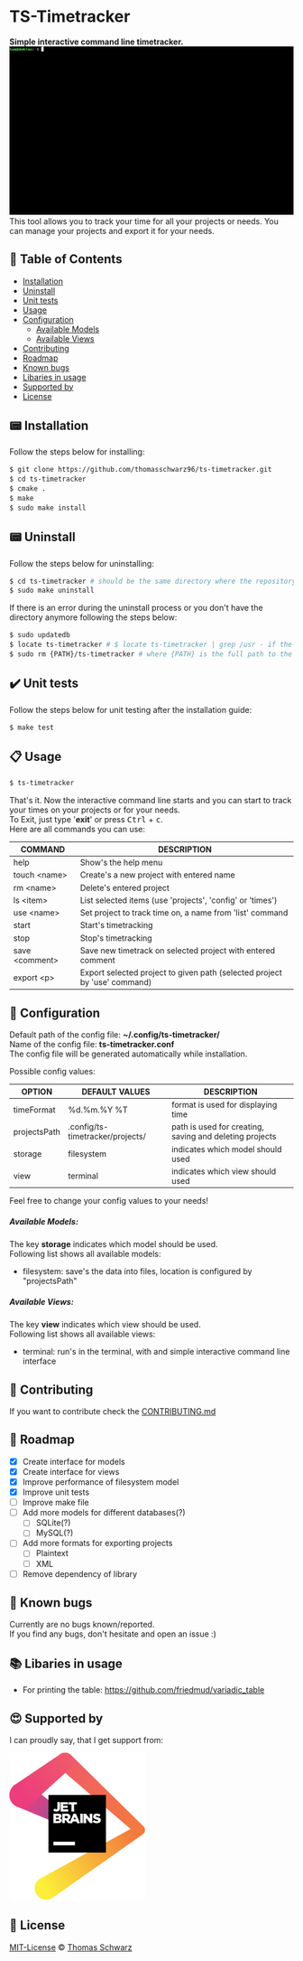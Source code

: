 # TS-Timetracker
**Simple interactive command line timetracker.**  
![TS-Timetracker Screenshot](ts-timetracker.gif)  
This tool allows you to track your time for all your projects or needs. You can manage your projects and export it for your needs.  

## :page_facing_up: Table of Contents
- [Installation](#pager-installation)
- [Uninstall](#pager-uninstall)
- [Unit tests](#heavy_check_mark-unit-tests)
- [Usage](#clipboard-usage)
- [Configuration](#wrench-configuration)
  - [Available Models](#available-models)
  - [Available Views](#available-views)
- [Contributing](#memo-contributing)
- [Roadmap](#car-roadmap)
- [Known bugs](#bug-known-bugs)
- [Libaries in usage](#books-libaries-in-usage)
- [Supported by](#heart_eyes-supported-by)
- [License](#scroll-license)

## :pager: Installation
Follow the steps below for installing:  
```bash
$ git clone https://github.com/thomasschwarz96/ts-timetracker.git  
$ cd ts-timetracker  
$ cmake .  
$ make  
$ sudo make install
```

## :pager: Uninstall
Follow the steps below for uninstalling:  
```bash
$ cd ts-timetracker # should be the same directory where the repository was cloned into  
$ sudo make uninstall
```

If there is an error during the uninstall process or you don't have the directory anymore following the steps below:  
```bash
$ sudo updatedb  
$ locate ts-timetracker # $ locate ts-timetracker | grep /usr - if the output is to large  
$ sudo rm {PATH}/ts-timetracker # where {PATH} is the full path to the binary  
```

## :heavy_check_mark: Unit tests
Follow the steps below for unit testing after the installation guide:  
```bash
$ make test    
```

## :clipboard: Usage
```bash
$ ts-timetracker
```
That's it. Now the interactive command line starts and you can start to track your times on your projects or for your needs.  
To Exit, just type '**exit**' or press <kbd>Ctrl</kbd> + <kbd>c</kbd>.  
Here are all commands you can use:

| COMMAND              | DESCRIPTION                                                               |
| -------------------- | ------------------------------------------------------------------------- |
| help                 | Show's the help menu                                                      |
| touch &lt;name&gt;   | Create's a new project with entered name                                  |
| rm &lt;name&gt;      | Delete's entered project                                                  |
| ls &lt;item&gt;      | List selected items (use 'projects', 'config' or 'times')                 |
| use &lt;name&gt;     | Set project to track time on, a name from 'list' command                  |
| start                | Start's timetracking                                                      |
| stop                 | Stop's timetracking                                                       |
| save &lt;comment&gt; | Save new timetrack on selected project with entered comment               |
| export &lt;p&gt;     | Export selected project to given path (selected project by 'use' command) |

## :wrench: Configuration
Default path of the config file: **~/.config/ts-timetracker/**  
Name of the config file: **ts-timetracker.conf**  
The config file will be generated automatically while installation.  

Possible config values:  

| OPTION       | DEFAULT VALUES                   | DESCRIPTION                                             |
| ------------ | -------------------------------- | ------------------------------------------------------- |
| timeFormat   | %d.%m.%Y %T                      | format is used for displaying time                      |  
| projectsPath | .config/ts-timetracker/projects/ | path is used for creating, saving and deleting projects |  
| storage      | filesystem                       | indicates which model should used                       |  
| view         | terminal                         | indicates which view should used                        |  

Feel free to change your config values to your needs!  

##### Available Models:
The key **storage** indicates which model should be used.  
Following list shows all available models:  
- filesystem: save's the data into files, location is configured by "projectsPath"

##### Available Views:
The key **view** indicates which view should be used.  
Following list shows all available views:  
- terminal: run's in the terminal, with and simple interactive command line interface

## :memo: Contributing
If you want to contribute check the [CONTRIBUTING.md](https://github.com/thomasschwarz96/ts-timetracker/blob/master/.github/CONTRIBUTING.md)

## :car: Roadmap
- [x] Create interface for models
- [x] Create interface for views
- [x] Improve performance of filesystem model
- [x] Improve unit tests
- [ ] Improve make file
- [ ] Add more models for different databases(?)  
  - [ ] SQLite(?)  
  - [ ] MySQL(?)  
- [ ] Add more formats for exporting projects
  - [ ] Plaintext
  - [ ] XML
- [ ] Remove dependency of library

## :bug: Known bugs
Currently are no bugs known/reported.  
If you find any bugs, don't hesitate and open an issue :)

## :books: Libaries in usage
- For printing the table: https://github.com/friedmud/variadic_table

## :heart_eyes: Supported by
I can proudly say, that I get support from:  

[![Supported by JetBrains](jetbrains.svg)](https://www.jetbrains.com/?from=ts-timetracker)

## :scroll: License
[MIT-License](https://choosealicense.com/licenses/mit/) © [Thomas Schwarz](https://github.com/thomasschwarz96)
